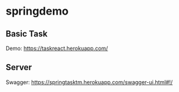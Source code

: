 # springdemo

## Basic Task

Demo: https://taskreact.herokuapp.com/

## Server
  Swagger: https://springtasktm.herokuapp.com/swagger-ui.html#!/
